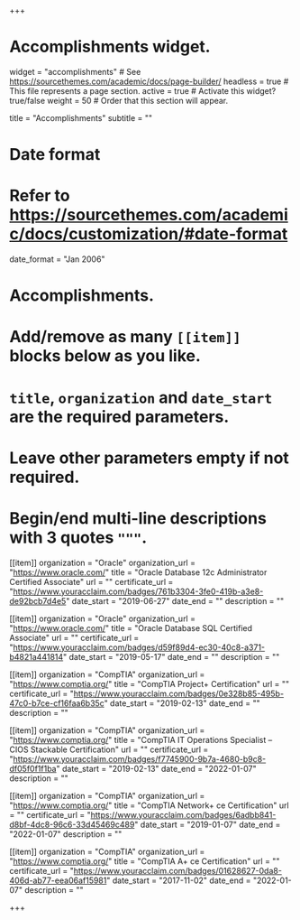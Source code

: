 +++
# Accomplishments widget.
widget = "accomplishments"  # See https://sourcethemes.com/academic/docs/page-builder/
headless = true  # This file represents a page section.
active = true  # Activate this widget? true/false
weight = 50  # Order that this section will appear.

title = "Accomplish&shy;ments"
subtitle = ""

# Date format
#   Refer to https://sourcethemes.com/academic/docs/customization/#date-format
date_format = "Jan 2006"

# Accomplishments.
#   Add/remove as many `[[item]]` blocks below as you like.
#   `title`, `organization` and `date_start` are the required parameters.
#   Leave other parameters empty if not required.
#   Begin/end multi-line descriptions with 3 quotes `"""`.

[[item]]
  organization = "Oracle"
  organization_url = "https://www.oracle.com/"
  title = "Oracle Database 12c Administrator Certified Associate"
  url = ""
  certificate_url = "https://www.youracclaim.com/badges/761b3304-3fe0-419b-a3e8-de92bcb7d4e5"
  date_start = "2019-06-27"
  date_end = ""
  description = ""
  
[[item]]
  organization = "Oracle"
  organization_url = "https://www.oracle.com/"
  title = "Oracle Database SQL Certified Associate"
  url = ""
  certificate_url = "https://www.youracclaim.com/badges/d59f89d4-ec30-40c8-a371-b4821a441814"
  date_start = "2019-05-17"
  date_end = ""
  description = ""

[[item]]
  organization = "CompTIA"
  organization_url = "https://www.comptia.org/"
  title = "CompTIA Project+ Certification"
  url = ""
  certificate_url = "https://www.youracclaim.com/badges/0e328b85-495b-47c0-b7ce-cf16faa6b35c"
  date_start = "2019-02-13"
  date_end = ""
  description = ""
  
[[item]]
  organization = "CompTIA"
  organization_url = "https://www.comptia.org/"
  title = "CompTIA IT Operations Specialist – CIOS Stackable Certification"
  url = ""
  certificate_url = "https://www.youracclaim.com/badges/f7745900-9b7a-4680-b9c8-df05f0f1f1ba"
  date_start = "2019-02-13"
  date_end = "2022-01-07"
  description = ""
  
[[item]]
  organization = "CompTIA"
  organization_url = "https://www.comptia.org/"
  title = "CompTIA Network+ ce Certification"
  url = ""
  certificate_url = "https://www.youracclaim.com/badges/6adbb841-d8bf-4dc8-96c6-33d45469c489"
  date_start = "2019-01-07"
  date_end = "2022-01-07"
  description = ""
  
[[item]]
  organization = "CompTIA"
  organization_url = "https://www.comptia.org/"
  title = "CompTIA A+ ce Certification"
  url = ""
  certificate_url = "https://www.youracclaim.com/badges/01628627-0da8-406d-ab77-eea06af15981"
  date_start = "2017-11-02"
  date_end = "2022-01-07"
  description = ""

+++
